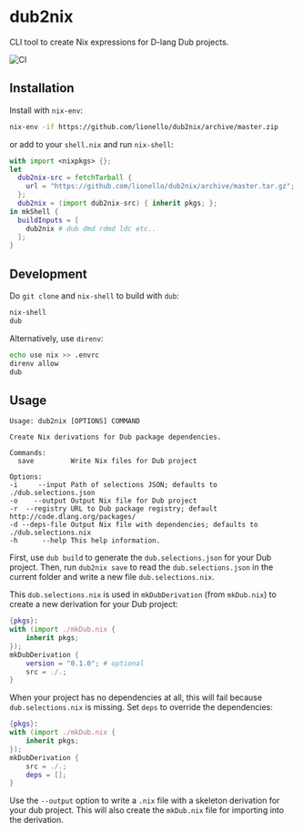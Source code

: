 # dub2nix
CLI tool to create Nix expressions for D-lang Dub projects.

![CI](https://github.com/lionello/dub2nix/workflows/CI/badge.svg)

## Installation
Install with `nix-env`:
```sh
nix-env -if https://github.com/lionello/dub2nix/archive/master.zip
```
or add to your `shell.nix` and run `nix-shell`:
```nix
with import <nixpkgs> {};
let
  dub2nix-src = fetchTarball {
    url = "https://github.com/lionello/dub2nix/archive/master.tar.gz";
  };
  dub2nix = (import dub2nix-src) { inherit pkgs; };
in mkShell {
  buildInputs = [
    dub2nix # dub dmd rdmd ldc etc..
  ];
}
```

## Development
Do `git clone` and `nix-shell` to build with `dub`:
```sh
nix-shell
dub
```
Alternatively, use `direnv`:
```sh
echo use nix >> .envrc
direnv allow
dub
```

## Usage
```
Usage: dub2nix [OPTIONS] COMMAND

Create Nix derivations for Dub package dependencies.

Commands:
  save         Write Nix files for Dub project

Options:
-i     --input Path of selections JSON; defaults to ./dub.selections.json
-o    --output Output Nix file for Dub project
-r  --registry URL to Dub package registry; default http://code.dlang.org/packages/
-d --deps-file Output Nix file with dependencies; defaults to ./dub.selections.nix
-h      --help This help information.
```
First, use `dub build` to generate the `dub.selections.json` for your Dub project.
Then, run `dub2nix save` to read the `dub.selections.json` in the current folder and write a new file `dub.selections.nix`.

This `dub.selections.nix` is used in `mkDubDerivation` (from `mkDub.nix`) to create a new derivation for your Dub project:
```nix
{pkgs}:
with (import ./mkDub.nix {
    inherit pkgs;
});
mkDubDerivation {
    version = "0.1.0"; # optional
    src = ./.;
}
```

When your project has no dependencies at all, this will fail because `dub.selections.nix` is missing. Set `deps` to override the dependencies:
```nix
{pkgs}:
with (import ./mkDub.nix {
    inherit pkgs;
});
mkDubDerivation {
    src = ./.;
    deps = [];
}
```

Use the `--output` option to write a `.nix` file with a skeleton derivation for your dub project. This will also create the `mkDub.nix` file for importing into the derivation.